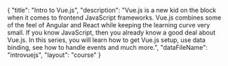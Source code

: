 {
	"title": "Intro to Vue.js",
	"description": "Vue.js is a new kid on the block when it comes to frontend JavaScript frameworks. Vue.js combines some of the feel of Angular and React while keeping the learning curve very small. If you know JavaScript, then you already know a good deal about Vue.js. In this series, you will learn how to get Vue.js setup, use data binding, see how to handle events and much more.",
	"dataFileName": "introvuejs",
	"layout": "course"
}
